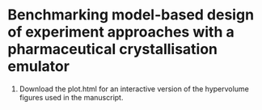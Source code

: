 # Benchmarking model-based design of experiment approaches with a pharmaceutical crystallisation emulator


1. Download the plot.html for an interactive version of the hypervolume figures used in the manuscript.
